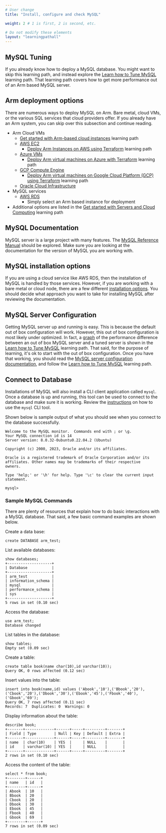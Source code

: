 ```yaml
---
# User change
title: "Install, configure and check MySQL"

weight: 2 # 1 is first, 2 is second, etc.

# Do not modify these elements
layout: "learningpathall"
---
```


##  MySQL Tuning

If you already know how to deploy a MySQL database. You might want to skip this learning path, and instead explore the [Learn how to Tune MySQL](/learning-paths/servers-and-cloud-computing/mysql_tune) learning path. That learning path covers how to get more performance out of an Arm based MySQL server.

##  Arm deployment options

There are numerous ways to deploy MySQL on Arm. Bare metal, cloud VMs, or the various SQL services that cloud providers offer. If you already have an Arm system, you can skip over this subsection and continue reading.

* Arm Cloud VMs
  * [Get started with Arm-based cloud instances](/learning-paths/servers-and-cloud-computing/csp) learning path
  * [AWS EC2](https://aws.amazon.com/ec2/)
    * [Deploy Arm Instances on AWS using Terraform](/learning-paths/servers-and-cloud-computing/aws-terraform) learning path
  * [Azure VMs](https://azure.microsoft.com/en-us/products/virtual-machines/)
    * [Deploy Arm virtual machines on Azure with Terraform](/learning-paths/servers-and-cloud-computing/azure-terraform) learning path
  * [GCP Compute Engine](https://cloud.google.com/compute)
    * [Deploy Arm virtual machines on Google Cloud Platform (GCP) using Terraform](/learning-paths/servers-and-cloud-computing/gcp) learning path
  * [Oracle Cloud Infrastructure](https://www.oracle.com/cloud/)
* MySQL services
  * [AWS RDS](https://aws.amazon.com/rds)
    * Simply select an Arm based instance for deployment
* Additional options are listed in the [Get started with Servers and Cloud Computing](/learning-paths/servers-and-cloud-computing/intro) learning path

##  MySQL Documentation

MySQL server is a large project with many features. The [MySQL Reference Manual](https://dev.mysql.com/doc/refman/8.1/en/) should be explored. Make sure you are looking at the documentation for the version of MySQL you are working with.

##  MySQL installation options

If you are using a cloud service like AWS RDS, then the installation of MySQL is handled by those services. However, if you are working with a bare metal or cloud node, there are a few different [installation options](https://dev.mysql.com/doc/refman/8.1/en/installing.html). You should decide what approach you want to take for installing MySQL after reviewing the documentation.

##  MySQL Server Configuration

Getting MySQL server up and running is easy. This is because the default out of box configuration will work. However, this out of box configuration is most likely under optimized. In fact, a [graph](/learning-paths/servers-and-cloud-computing/mysql_tune/tuning/) of the performance difference between an out of box MySQL server and a tuned server is shown in the [Learn how to Tune MySQL](/learning-paths/servers-and-cloud-computing/mysql_tune/) learning path. That said, for the purpose of learning, it's ok to start with the out of box configuration. Once you have that working, you should read the [MySQL server configuration documentation](https://dev.mysql.com/doc/refman/8.1/en/mysqld-server.html), and follow the [Learn how to Tune MySQL](/learning-paths/servers-and-cloud-computing/mysql_tune) learning path.

## Connect to Database

Installations of MySQL will also install a CLI client application called `mysql`. Once a database is up and running, this tool can be used to connect to the database and make sure it is working. Review the [instructions](https://dev.mysql.com/doc/refman/8.1/en/mysql.html) on how to use the `mysql` CLI tool.

Shown below is sample output of what you should see when you connect to the database successfully.

```output
Welcome to the MySQL monitor.  Commands end with ; or \g.
Your MySQL connection id is 14
Server version: 8.0.32-0ubuntu0.22.04.2 (Ubuntu)

Copyright (c) 2000, 2023, Oracle and/or its affiliates.

Oracle is a registered trademark of Oracle Corporation and/or its
affiliates. Other names may be trademarks of their respective
owners.

Type 'help;' or '\h' for help. Type '\c' to clear the current input statement.

mysql>
```

### Sample MySQL Commands

There are plenty of resources that explain how to do basic interactions with a MySQL database. That said, a few basic command examples are shown below.

Create a data base:

```console
create DATABASE arm_test;
```

List available databases:

```console { output_lines = "2-11" }
show databases;
+--------------------+
| Database           |
+--------------------+
| arm_test           |
| information_schema |
| mysql              |
| performance_schema |
| sys                |
+--------------------+
5 rows in set (0.10 sec)
```

Access the database:

```console { output_lines = "2" }
use arm_test;
Database changed
```

List tables in the database:

```console { output_lines= "2" }
show tables;
Empty set (0.09 sec)
```

Create a table:

```console { output_lines= "2" }
create table book(name char(10),id varchar(10));
Query OK, 0 rows affected (0.12 sec)
```

Insert values into the table:

```console { output_lines= "2,3" }
insert into book(name,id) values ('Abook','10'),('Bbook','20'),('Cbook','20'),('Dbook','30'),('Ebook','45'),('Fbook','40'),('Gbook','69');
Query OK, 7 rows affected (0.11 sec)
Records: 7  Duplicates: 0  Warnings: 0
```
Display information about the table:
```console { output_lines= "2-8" }
describe book;
+-------+-------------+------+-----+---------+-------+
| Field | Type        | Null | Key | Default | Extra |
+-------+-------------+------+-----+---------+-------+
| name  | char(10)    | YES  |     | NULL    |       |
| id    | varchar(10) | YES  |     | NULL    |       |
+-------+-------------+------+-----+---------+-------+
2 rows in set (0.10 sec)
```

Access the content of the table:

```console { output_lines= "2-13" }
select * from book;
+--------+------+
| name   | id   |
+--------+------+
| Abook  | 10   |
| Bbook  | 20   |
| Cbook  | 20   |
| Dbook  | 30   |
| Ebook  | 45   |
| Fbook  | 40   |
| Gbook  | 69   |
+--------+------+
7 rows in set (0.09 sec)
```
